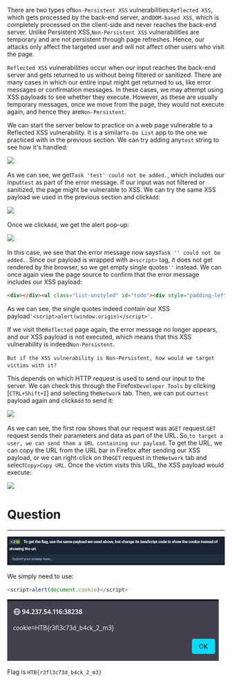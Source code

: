 There are two types of`Non-Persistent XSS` vulnerabilities:`Reflected XSS`, which gets processed by the back-end server, and`DOM-based XSS`, which is completely processed on the client-side and never reaches the back-end server. Unlike Persistent XSS,`Non-Persistent XSS` vulnerabilities are temporary and are not persistent through page refreshes. Hence, our attacks only affect the targeted user and will not affect other users who visit the page.

`Reflected XSS` vulnerabilities occur when our input reaches the back-end server and gets returned to us without being filtered or sanitized. There are many cases in which our entire input might get returned to us, like error messages or confirmation messages. In these cases, we may attempt using XSS payloads to see whether they execute. However, as these are usually temporary messages, once we move from the page, they would not execute again, and hence they are`Non-Persistent`.

We can start the server below to practice on a web page vulnerable to a Reflected XSS vulnerability. It is a similar`To-Do List` app to the one we practiced with in the previous section. We can try adding any`test` string to see how it's handled:

 ![](https://academy.hackthebox.com/storage/modules/103/xss_reflected_1.jpg)

As we can see, we get`Task 'test' could not be added.`, which includes our input`test` as part of the error message. If our input was not filtered or sanitized, the page might be vulnerable to XSS. We can try the same XSS payload we used in the previous section and click`Add`:

 ![](https://academy.hackthebox.com/storage/modules/103/xss_reflected_2.jpg)

Once we click`Add`, we get the alert pop-up:

 ![](https://academy.hackthebox.com/storage/modules/103/xss_stored_xss_alert.jpg)

In this case, we see that the error message now says`Task '' could not be added.`. Since our payload is wrapped with a`<script>` tag, it does not get rendered by the browser, so we get empty single quotes`''` instead. We can once again view the page source to confirm that the error message includes our XSS payload:


```html
<div></div><ul class="list-unstyled" id="todo"><div style="padding-left:25px">Task '<script>alert(window.origin)</script>' could not be added.</div></ul>
```

As we can see, the single quotes indeed contain our XSS payload`'<script>alert(window.origin)</script>'`.

If we visit the`Reflected` page again, the error message no longer appears, and our XSS payload is not executed, which means that this XSS vulnerability is indeed`Non-Persistent`.

`But if the XSS vulnerability is Non-Persistent, how would we target victims with it?`

This depends on which HTTP request is used to send our input to the server. We can check this through the Firefox`Developer Tools` by clicking [`CTRL+Shift+I`] and selecting the`Network` tab. Then, we can put our`test` payload again and click`Add` to send it:

 ![](https://academy.hackthebox.com/storage/modules/103/xss_reflected_network.jpg)

As we can see, the first row shows that our request was a`GET` request.`GET` request sends their parameters and data as part of the URL. So,`to target a user, we can send them a URL containing our payload`. To get the URL, we can copy the URL from the URL bar in Firefox after sending our XSS payload, or we can right-click on the`GET` request in the`Network` tab and select`Copy>Copy URL`. Once the victim visits this URL, the XSS payload would execute:

 ![](https://academy.hackthebox.com/storage/modules/103/xss_stored_xss_alert.jpg)


# Question
---
![Pasted image 20250130163930.png](../../../../IMAGES/Pasted%20image%2020250130163930.png)

We simply need to use:

```js
<script>alert(document.cookie)</script>
```

![Pasted image 20250130163936.png](../../../../IMAGES/Pasted%20image%2020250130163936.png)

Flag is `HTB{r3fl3c73d_b4ck_2_m3}`


